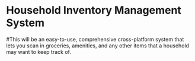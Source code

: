 # Household Inventory Management System

#This will be an easy-to-use, comprehensive cross-platform system that lets you scan in groceries, amenities, and any other items that a household may want to keep track of.

